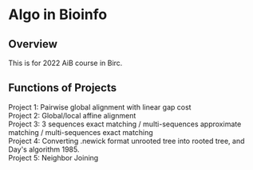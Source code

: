 # Algo in Bioinfo

## Overview
This is for 2022 AiB course in Birc.

## Functions of Projects
Project 1: Pairwise global alignment with linear gap cost   
Project 2: Global/local affine alignment   
Project 3: 3 sequences exact matching / multi-sequences approximate matching / multi-sequences exact matching   
Project 4: Converting .newick format unrooted tree into rooted tree, and Day's algorithm 1985.  
Project 5: Neighbor Joining
